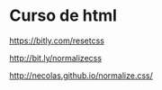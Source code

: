 # Curso de html


https://bitly.com/resetcss

http://bit.ly/normalizecss

http://necolas.github.io/normalize.css/
